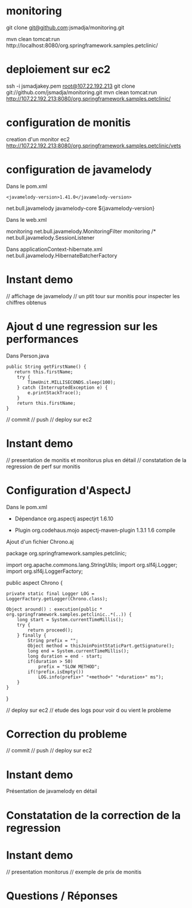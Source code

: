 monitoring
==========

git clone git@github.com:jsmadja/monitoring.git

mvn clean tomcat:run
http://localhost:8080/org.springframework.samples.petclinic/

deploiement sur ec2
===================
ssh -i jsmadjakey.pem root@107.22.192.213
git clone git://github.com/jsmadja/monitoring.git
mvn clean tomcat:run
http://107.22.192.213:8080/org.springframework.samples.petclinic/

configuration de monitis
========================
creation d'un monitor ec2
http://107.22.192.213:8080/org.springframework.samples.petclinic/vets

configuration de javamelody
===========================

Dans le pom.xml

    <javamelody-version>1.41.0</javamelody-version>

<dependency>
      <groupId>net.bull.javamelody</groupId>
      <artifactId>javamelody-core</artifactId>
      <version>${javamelody-version}</version>
    </dependency>

Dans le web.xml

<filter>
                <filter-name>monitoring</filter-name>
                <filter-class>net.bull.javamelody.MonitoringFilter</filter-class>
        </filter>
        <filter-mapping>
                <filter-name>monitoring</filter-name>
                <url-pattern>/*</url-pattern>
        </filter-mapping>
        <listener>
                <listener-class>net.bull.javamelody.SessionListener</listener-class>
        </listener>

Dans applicationContext-hibernate.xml
<prop key="hibernate.jdbc.factory_class">net.bull.javamelody.HibernateBatcherFactory</prop>

Instant demo
============
// affichage de javamelody
// un ptit tour sur monitis pour inspecter les chiffres obtenus

Ajout d une regression sur les performances
===========================================

Dans Person.java

    public String getFirstName() {
       return this.firstName;
        try {
            TimeUnit.MILLISECONDS.sleep(100);
        } catch (InterruptedException e) {
            e.printStackTrace();
        }
        return this.firstName;
    }

// commit
// push
// deploy sur ec2

Instant demo
============
// presentation de monitis et monitorus plus en détail
// constatation de la regression de perf sur monitis

Configuration d'AspectJ
=======================

Dans le pom.xml
- Dépendance
        <dependency>
            <groupId>org.aspectj</groupId>
            <artifactId>aspectjrt</artifactId>
            <version>1.6.10</version>
        </dependency>

- Plugin
           <plugin>
                <groupId>org.codehaus.mojo</groupId>
                <artifactId>aspectj-maven-plugin</artifactId>
                <version>1.3.1</version>
                <configuration>
                    <source>1.6</source>
                </configuration>
                <executions>
                    <execution>
                        <goals>
                            <goal>compile</goal>
                        </goals>
                    </execution>
                </executions>
            </plugin>

Ajout d'un fichier Chrono.aj

package org.springframework.samples.petclinic;

import org.apache.commons.lang.StringUtils;
import org.slf4j.Logger;
import org.slf4j.LoggerFactory;

public aspect Chrono {

    private static final Logger LOG = LoggerFactory.getLogger(Chrono.class);

    Object around() : execution(public * org.springframework.samples.petclinic..*(..)) {
        long start = System.currentTimeMillis();
        try {
            return proceed();
        } finally {
            String prefix = "";
            Object method = thisJoinPointStaticPart.getSignature();
            long end = System.currentTimeMillis();
            long duration = end - start;
            if(duration > 50)
                prefix = "SLOW METHOD";
            if(!prefix.isEmpty())
                LOG.info(prefix+" "+method+" "+duration+" ms");
        }
    }
}

// deploy sur ec2
// etude des logs pour voir d ou vient le probleme

Correction du probleme
======================

// commit
// push
// deploy sur ec2

Instant demo
============
Présentation de javamelody en détail


Constatation de la correction de la regression
==============================================

Instant demo
============
// presentation monitorus
// exemple de prix de monitis


Questions / Réponses
====================
